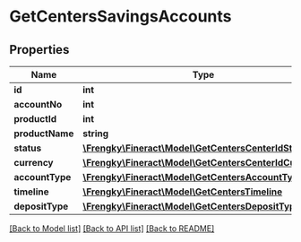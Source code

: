# GetCentersSavingsAccounts

## Properties
Name | Type | Description | Notes
------------ | ------------- | ------------- | -------------
**id** | **int** |  | [optional] 
**accountNo** | **int** |  | [optional] 
**productId** | **int** |  | [optional] 
**productName** | **string** |  | [optional] 
**status** | [**\Frengky\Fineract\Model\GetCentersCenterIdStatus**](GetCentersCenterIdStatus.md) |  | [optional] 
**currency** | [**\Frengky\Fineract\Model\GetCentersCenterIdCurrency**](GetCentersCenterIdCurrency.md) |  | [optional] 
**accountType** | [**\Frengky\Fineract\Model\GetCentersAccountType**](GetCentersAccountType.md) |  | [optional] 
**timeline** | [**\Frengky\Fineract\Model\GetCentersTimeline**](GetCentersTimeline.md) |  | [optional] 
**depositType** | [**\Frengky\Fineract\Model\GetCentersDepositType**](GetCentersDepositType.md) |  | [optional] 

[[Back to Model list]](../../README.md#documentation-for-models) [[Back to API list]](../../README.md#documentation-for-api-endpoints) [[Back to README]](../../README.md)

